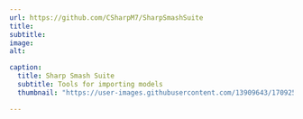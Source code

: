 ```yaml
---
url: https://github.com/CSharpM7/SharpSmashSuite
title: 
subtitle: 
image: 
alt: 

caption:
  title: Sharp Smash Suite
  subtitle: Tools for importing models
  thumbnail: "https://user-images.githubusercontent.com/13909643/170925201-fde9546b-fd43-4415-b293-c594634fb7bd.png"

---
```

